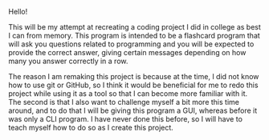 Hello!

This will be my attempt at recreating a coding project I did in college as best I can from memory. This program is intended to be a flashcard program that will ask you questions related to programming and you will be expected to provide the correct answer, giving certain messages depending on how many you answer correctly in a row.

The reason I am remaking this project is because at the time, I did not know how to use git or GitHub, so I think it would be beneficial for me to redo this project while using it as a tool so that I can become more familiar with it. The second is that I also want to challenge myself a bit more this time around, and to do that I will be giving this program a GUI, whereas before it was only a CLI program. I have never done this before, so I will have to teach myself how to do so as I create this project.
